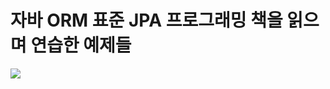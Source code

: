 # 자바 ORM 표준 JPA 프로그래밍 책을 읽으며 연습한 예제들


<img src="https://github.com/csw9261/JavaORMStandardJPAProgramming/assets/28698610/63eb98c4-cf75-4d26-9521-242e4bd143e9"> 
